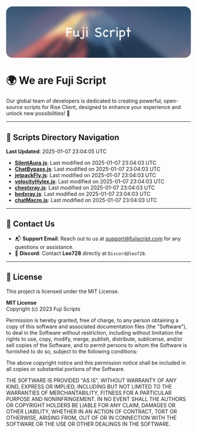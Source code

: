 ![Banner](.github/b.webp)

# 🌍 **We are Fuji Script**

Our global team of developers is dedicated to creating powerful, open-source scripts for Rise Client, designed to enhance your experience and unlock new possibilities! 🌟

---
<!-- SCRIPTS_NAVIGATION_START -->
## 📂 **Scripts Directory Navigation**

**Last Updated**: 2025-01-07 23:04:05 UTC

- **[SilentAura.js](scripts/SilentAura.js)**: Last modified on 2025-01-07 23:04:03 UTC
- **[ChatBypass.js](scripts/ChatBypass.js)**: Last modified on 2025-01-07 23:04:03 UTC
- **[jetpackFly.js](scripts/jetpackFly.js)**: Last modified on 2025-01-07 23:04:03 UTC
- **[velocityHylex.js](scripts/velocityHylex.js)**: Last modified on 2025-01-07 23:04:03 UTC
- **[chestxray.js](scripts/chestxray.js)**: Last modified on 2025-01-07 23:04:03 UTC
- **[bedxray.js](scripts/bedxray.js)**: Last modified on 2025-01-07 23:04:03 UTC
- **[chatMacro.js](scripts/chatMacro.js)**: Last modified on 2025-01-07 23:04:03 UTC

<!-- SCRIPTS_NAVIGATION_END -->

---

## 💬 **Contact Us**  
- 📬 **Support Email**: Reach out to us at [support@fujiscript.com](mailto:support@fujiscript.com) for any questions or assistance.  
- 💬 **Discord**: Contact **Leo728** directly at `Discord@leo728`.

---

## 📜 **License**

This project is licensed under the MIT License.  

**MIT License**  
Copyright (c) 2023 Fuji Scripts  

Permission is hereby granted, free of charge, to any person obtaining a copy of this software and associated documentation files (the "Software"), to deal in the Software without restriction, including without limitation the rights to use, copy, modify, merge, publish, distribute, sublicense, and/or sell copies of the Software, and to permit persons to whom the Software is furnished to do so, subject to the following conditions:  

The above copyright notice and this permission notice shall be included in all copies or substantial portions of the Software.  

THE SOFTWARE IS PROVIDED "AS IS", WITHOUT WARRANTY OF ANY KIND, EXPRESS OR IMPLIED, INCLUDING BUT NOT LIMITED TO THE WARRANTIES OF MERCHANTABILITY, FITNESS FOR A PARTICULAR PURPOSE AND NONINFRINGEMENT. IN NO EVENT SHALL THE AUTHORS OR COPYRIGHT HOLDERS BE LIABLE FOR ANY CLAIM, DAMAGES OR OTHER LIABILITY, WHETHER IN AN ACTION OF CONTRACT, TORT OR OTHERWISE, ARISING FROM, OUT OF OR IN CONNECTION WITH THE SOFTWARE OR THE USE OR OTHER DEALINGS IN THE SOFTWARE.  
